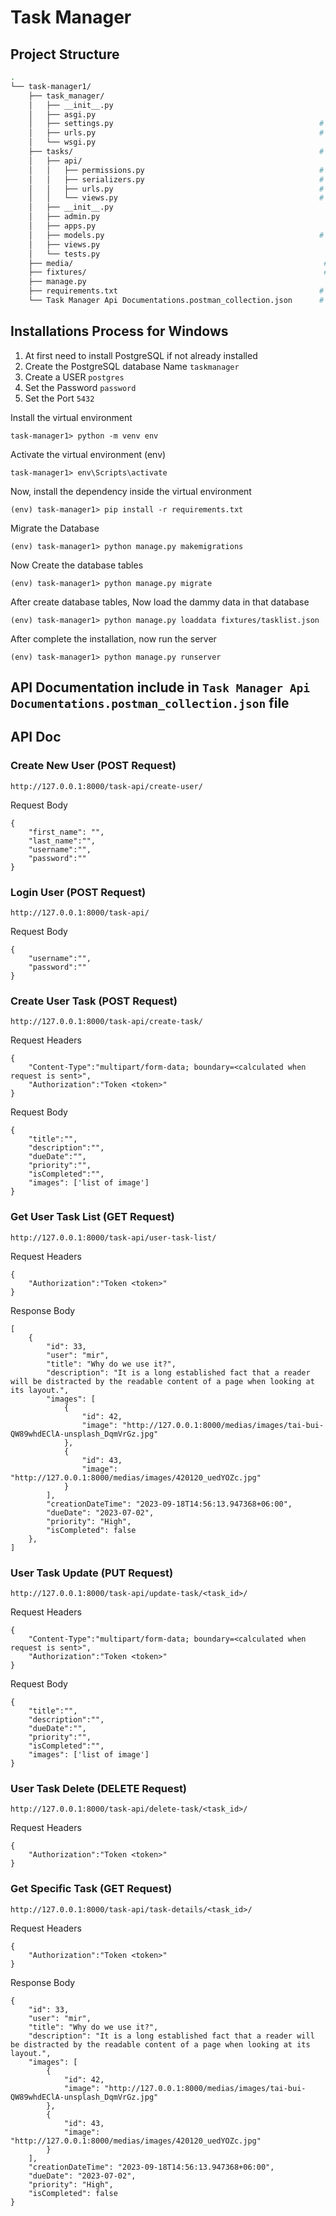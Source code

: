 # Task Manager



## Project Structure

```bash
.
└── task-manager1/
    ├── task_manager/                                     
    │   ├── __init__.py
    │   ├── asgi.py
    │   ├── settings.py                                              # project settings
    │   ├── urls.py                                                  # root URL
    │   └── wsgi.py
    ├── tasks/                                                       # app name
    │   ├── api/                                    
    │   │   ├── permissions.py                                       # custom permission
    │   │   ├── serializers.py                                       # serializers 
    │   │   ├── urls.py                                              # API ULS
    │   │   └── views.py                                             # API views
    │   ├── __init__.py
    │   ├── admin.py
    │   ├── apps.py
    │   ├── models.py                                                # Django Models class
    │   ├── views.py
    │   └── tests.py
    ├── media/                                                        # Media files 
    ├── fixtures/                                                     # dummy data 
    ├── manage.py
    ├── requirements.txt                                             # project dependency
    └── Task Manager Api Documentations.postman_collection.json      # API documentation

```



## Installations Process for Windows

1. At first need to install PostgreSQL if not already installed
2. Create the PostgreSQL database Name `taskmanager`
3. Create a USER `postgres`
4. Set the Password `password`
5. Set the Port `5432`

Install the virtual environment

    task-manager1> python -m venv env

Activate the virtual environment (env)

    task-manager1> env\Scripts\activate

Now, install the dependency inside the virtual environment

    (env) task-manager1> pip install -r requirements.txt

Migrate the Database

    (env) task-manager1> python manage.py makemigrations

Now Create the database tables

    (env) task-manager1> python manage.py migrate

After create database tables, Now load the dammy data in that database

    (env) task-manager1> python manage.py loaddata fixtures/tasklist.json

After complete the installation, now run the server

    (env) task-manager1> python manage.py runserver


## API Documentation include in `Task Manager Api Documentations.postman_collection.json` file

## API Doc

### Create New User (POST Request) 

    http://127.0.0.1:8000/task-api/create-user/


Request Body

    {
        "first_name": "",
        "last_name":"",
        "username":"",
        "password":""
    }



### Login User (POST Request) 

    http://127.0.0.1:8000/task-api/


Request Body

    {
        "username":"",
        "password":""
    }



### Create User Task (POST Request) 

    http://127.0.0.1:8000/task-api/create-task/


Request Headers

    {
        "Content-Type":"multipart/form-data; boundary=<calculated when request is sent>",
        "Authorization":"Token <token>"
    }


Request Body

    {
        "title":"",
        "description":"",
        "dueDate":"",
        "priority":"",
        "isCompleted":"",
        "images": ['list of image']
    }



### Get User Task List (GET Request) 

    http://127.0.0.1:8000/task-api/user-task-list/


Request Headers

    {
        "Authorization":"Token <token>"
    }


Response Body

    [
        {
            "id": 33,
            "user": "mir",
            "title": "Why do we use it?",
            "description": "It is a long established fact that a reader will be distracted by the readable content of a page when looking at its layout.",
            "images": [
                {
                    "id": 42,
                    "image": "http://127.0.0.1:8000/medias/images/tai-bui-QW89whdEClA-unsplash_DqmVrGz.jpg"
                },
                {
                    "id": 43,
                    "image": "http://127.0.0.1:8000/medias/images/420120_uedYOZc.jpg"
                }
            ],
            "creationDateTime": "2023-09-18T14:56:13.947368+06:00",
            "dueDate": "2023-07-02",
            "priority": "High",
            "isCompleted": false
        },
    ]



### User Task Update (PUT Request) 

    http://127.0.0.1:8000/task-api/update-task/<task_id>/


Request Headers

    {
        "Content-Type":"multipart/form-data; boundary=<calculated when request is sent>",
        "Authorization":"Token <token>"
    }


Request Body

    {
        "title":"",
        "description":"",
        "dueDate":"",
        "priority":"",
        "isCompleted":"",
        "images": ['list of image']
    }



### User Task Delete (DELETE Request) 

    http://127.0.0.1:8000/task-api/delete-task/<task_id>/


Request Headers

    {
        "Authorization":"Token <token>"
    }



### Get Specific Task (GET Request) 

    http://127.0.0.1:8000/task-api/task-details/<task_id>/


Request Headers

    {
        "Authorization":"Token <token>"
    }

Response Body

    {
        "id": 33,
        "user": "mir",
        "title": "Why do we use it?",
        "description": "It is a long established fact that a reader will be distracted by the readable content of a page when looking at its layout.",
        "images": [
            {
                "id": 42,
                "image": "http://127.0.0.1:8000/medias/images/tai-bui-QW89whdEClA-unsplash_DqmVrGz.jpg"
            },
            {
                "id": 43,
                "image": "http://127.0.0.1:8000/medias/images/420120_uedYOZc.jpg"
            }
        ],
        "creationDateTime": "2023-09-18T14:56:13.947368+06:00",
        "dueDate": "2023-07-02",
        "priority": "High",
        "isCompleted": false
    }
